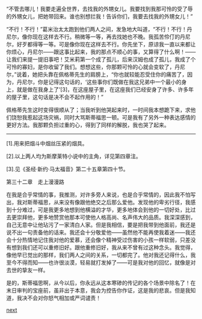 
“不管去哪儿！我要走遍全世界，去找我的外甥女儿。我要找到我那可怜的受了辱的外甥女儿，把她带回来。谁也别想拦我！告诉你们，我要去找我的外甥女儿！”

“不行！不行！”葛米治太太跑到他们两人之间，发急地大叫道，“不行！不行！丹尼尔，像你现在这样去不行。稍微等一等，再去找她也不晚。我孤苦伶仃的丹尼尔，好歹都得等一等。可是像你现在这样去不行。你先坐下，原谅我一直以来都让你烦心，丹尼尔——跟这事比起来，我的那点不顺心的事，又算得了什么啊！——让我们来提一提旧事吧！艾米莉第一个成了孤儿，后来汉姆也成了孤儿，我成了个可怜的寡妇，是你收留了我们。想想这些，你那颗可怜的心就会变软了，丹尼尔，”说着，她把头靠在佩格蒂先生的肩膀上，“你也就较能忍受住你的痛苦了，因为，丹尼尔，你是记得这句话的，‘这些事你们既做在我这兄弟中一个最小的身上，就是做在我身上了’[3]，在这座屋子里，在这座我们已经安身了许多、许多年的屋子里，这句话是决不会不起作用的！”

佩格蒂先生这时变得很顺从了；当我听到他哭起来时，一时间我本想跪下来，求他们饶恕我惹起这场灾祸，同时大骂斯蒂福思一顿。可是我有了另外一种表达感情的更好方法。我那颗负担过重的心，得到了同样的解脱，我也哭了起来。

* * *

[1].用来把烟斗中烟丝压紧的烟具。

[2].以上两人均为斯摩莱特小说中的主角，详见第四章注。

[3].见《圣经·新约·马太福音》第二十五章第四十节。

第三十二章　走上漫漫路

在我是合乎常情的事，我推测，对许多旁人来说，也是合乎常情的，因此我不怕写出，我对斯蒂福思，从来没有像跟他绝交之后那么爱他。发现他的卑劣行径，我感到十分难过，可是我更多地想到他横溢的才华，更多地体会到他的一切好处，比过去更崇拜他，更多地赞赏他那本可使他人格高尚、名声伟大的品质。我深深感到，自己无意中让他玷污了一家清白人家。但是我相信，要是把我带到他面前，我还是说不出一句责备他的话来。我还会十分敬爱他——虽然他不能再使我着迷——我还会十分热情地记住我对他的爱慕，还会像个精神受过伤害的小孩一样软弱，只差没有想到我们还可以重修旧好。跟他重修旧好，我从来不曾有过这种念头。我觉得，像他早已觉出的那样，我们两人之间的关系，一切都完了。他对我还记得什么，我至今不得而知——也许很淡漠，轻易就打发掉了——可是我对他的回忆，就像是对去世的挚友一样。

是的，斯蒂福思啊，从今以后，你永远从这本寒碜的传记的各个场景中除名了！在末日审判的宝座前，虽非出于本意，我会为控告你作证，这是我的悲哀。但是我知道，我决不会对你怒气相加或严词谴责！

[next](page407.md)